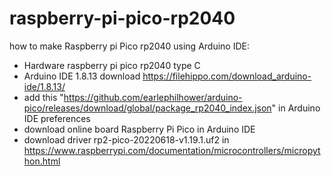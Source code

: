 # raspberry-pi-pico-rp2040

how to make Raspberry pi Pico rp2040 using Arduino IDE:

- Hardware raspberry pi pico rp2040 type C 
- Arduino IDE 1.8.13 download https://filehippo.com/download_arduino-ide/1.8.13/
- add this "https://github.com/earlephilhower/arduino-pico/releases/download/global/package_rp2040_index.json" in Arduino IDE preferences
- download  online board Raspberry Pi Pico in Arduino IDE 
- download driver rp2-pico-20220618-v1.19.1.uf2 in https://www.raspberrypi.com/documentation/microcontrollers/micropython.html

